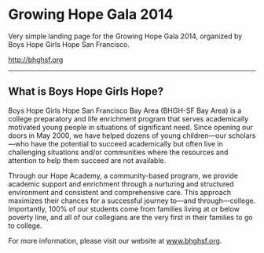 # Growing Hope Gala 2014

Very simple landing page for the Growing Hope Gala 2014, organized by Boys Hope Girls Hope San Francisco.

http://bhghsf.org

---

## What is Boys Hope Girls Hope?
Boys Hope Girls Hope San Francisco Bay Area (BHGH-SF Bay Area) is a college preparatory and life enrichment program that serves academically motivated young people in situations of significant need. Since opening our doors in May 2000, we have helped dozens of young children—our scholars—who have the potential to succeed academically but often live in challenging situations and/or communities where the resources and attention to help them succeed are not available.

Through our Hope Academy, a community-based program, we provide academic support and enrichment through a nurturing and structured environment and consistent and comprehensive care. This approach maximizes their chances for a successful journey to—and through—college. Importantly, 100% of our students come from families living at or below poverty line, and all of our collegians are the very first in their families to go to college.

For more information, please visit our website at www.bhghsf.org.

